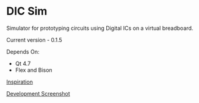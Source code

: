 DIC Sim
=======

Simulator for prototyping circuits using Digital ICs on a virtual breadboard.

Current version - 0.1.5

Depends On:
 - Qt 4.7
 - Flex and Bison

[Inspiration](http://i.imgur.com/MCNHALY.jpg)

[Development Screenshot](http://i.imgur.com/E4RrZJ0.png)
